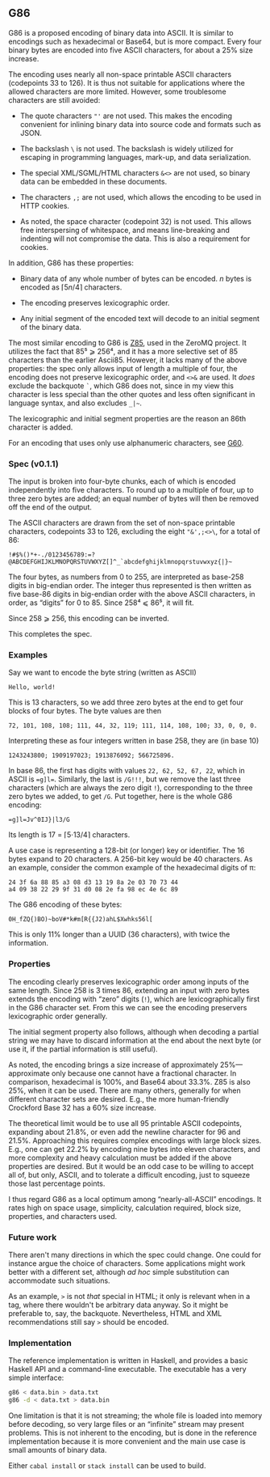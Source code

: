 ## G86

G86 is a proposed encoding of binary data into ASCII.  It is similar
to encodings such as hexadecimal or Base64, but is more compact.
Every four binary bytes are encoded into five ASCII characters,
for about a 25% size increase.

The encoding uses nearly all non-space printable ASCII characters
(codepoints 33 to 126).  It is thus not suitable for applications where
the allowed characters are more limited.  However, some troublesome
characters are still avoided:

*  The quote characters `"'` are not used.  This makes the encoding
convenient for inlining binary data into source code and formats such
as JSON.

*  The backslash `\` is not used.  The backslash is widely utilized
for escaping in programming languages, mark-up, and data serialization.

*  The special XML/SGML/HTML characters `&<>` are not used, so binary
data can be embedded in these documents.

*  The characters `,;` are not used, which allows the encoding to be
used in HTTP cookies.

*  As noted, the space character (codepoint 32) is not used.  This
allows free interspersing of whitespace, and means line-breaking and
indenting will not compromise the data.  This is also a requirement
for cookies.

In addition, G86 has these properties:

*  Binary data of any whole number of bytes can be encoded.  _n_
bytes is encoded as ⌈5&#xfeff;_n_/4⌉ characters.

*  The encoding preserves lexicographic order.

*  Any initial segment of the encoded text will decode to an initial
segment of the binary data.

The most similar encoding to G86 is
[Z85](https://rfc.zeromq.org/spec:32/Z85/), used in the ZeroMQ project.
It utilizes the fact that 85⁵ ⩾ 256⁴, and it has a more
selective set of 85 characters than the earlier Ascii85.  However,
it lacks many of the above properties: the spec only allows input of
length a multiple of four, the encoding does not preserve lexicographic
order, and `<>&` are used.  It _does_ exclude the backquote `` ` ``,
which G86 does not, since in my view this character is less special
than the other quotes and less often significant in language syntax,
and also excludes `_|~`.

The lexicographic and initial segment properties are the reason an
86th character is added.

For an encoding that uses only use alphanumeric characters, see
[G60](https://github.com/galenhuntington/g60).

### Spec (v0.1.1)

The input is broken into four-byte chunks, each of which is encoded
independently into five characters.  To round up to a multiple of four,
up to three zero bytes are added; an equal number of bytes will then
be removed off the end of the output.

The ASCII characters are drawn from the set of non-space printable
characters, codepoints 33 to 126, excluding the eight `"&',;<>\`,
for a total of 86:

```
!#$%()*+-./0123456789:=?@ABCDEFGHIJKLMNOPQRSTUVWXYZ[]^_`abcdefghijklmnopqrstuvwxyz{|}~
```

The four bytes, as numbers from 0 to 255, are interpreted as
base-258 digits in big-endian order.  The integer thus represented
is then written as five base-86 digits in big-endian order with
the above ASCII characters, in order, as “digits” for 0 to 85.
Since 258⁴ ⩽ 86⁵, it will fit.

Since 258 ⩾ 256, this encoding can be inverted.

This completes the spec.

### Examples

Say we want to encode the byte string (written as ASCII)

```
Hello, world!
```

This is 13 characters, so we add three zero bytes at the end to get
four blocks of four bytes.  The byte values are then

```
72, 101, 108, 108; 111, 44, 32, 119; 111, 114, 108, 100; 33, 0, 0, 0.
```

Interpreting these as four integers written in base 258, they are
(in base 10)

```
1243243800; 1909197023; 1913876092; 566725896.
```

In base 86, the first has digits with values `22, 62, 52, 67, 22`,
which in ASCII is `=g]l=`.  Similarly, the last is `/G!!!`, but we
remove the last three characters (which are always the zero digit
`!`), corresponding to the three zero bytes we added, to get `/G`.
Put together, here is the whole G86 encoding:

```
=g]l=Jv^0IJ}|l3/G
```

Its length is 17 = ⌈5⋅13/4⌉ characters.

A use case is representing a 128-bit (or longer) key or identifier.
The 16 bytes expand to 20 characters.  A 256-bit key would be
40 characters.  As an example, consider the common example of the
hexadecimal digits of π:

```
24 3f 6a 88 85 a3 08 d3 13 19 8a 2e 03 70 73 44
a4 09 38 22 29 9f 31 d0 08 2e fa 98 ec 4e 6c 89
```

The G86 encoding of these bytes:

```
0H_fZQ{)BO)~boV#*k#m[R{{J2)ahL$Xwhks56l[
```

This is only 11% longer than a UUID (36 characters), with twice
the information.


### Properties

The encoding clearly preserves lexicographic order among inputs of
the same length.  Since 258 is 3 times 86, extending an input with
zero bytes extends the encoding with “zero” digits (`!`), which
are lexicographically first in the G86 character set.  From this we
can see the encoding preservers lexicographic order generally.

The initial segment property also follows, although when decoding a
partial string we may have to discard information at the end about
the next byte (or use it, if the partial information is still useful).

As noted, the encoding brings a size increase of approximately
25%—approximate only because one cannot have a fractional character.
In comparison, hexadecimal is 100%, and Base64 about 33.3%.  Z85 is
also 25%, when it can be used.  There are many others, generally
for when different character sets are desired.  E.g., the more
human-friendly Crockford Base 32 has a 60% size increase.

The theoretical limit would be to use all 95 printable ASCII
codepoints, expanding about 21.8%, or even add the newline character
for 96 and 21.5%.  Approaching this requires complex encodings with
large block sizes.  E.g., one can get 22.2% by encoding nine bytes
into eleven characters, and more complexity and heavy calculation must
be added if the above properties are desired.  But it would be an odd
case to be willing to accept all of, but only, ASCII, and to tolerate
a difficult encoding, just to squeeze those last percentage points.

I thus regard G86 as a local optimum among “nearly-all-ASCII”
encodings.  It rates high on space usage, simplicity, calculation
required, block size, properties, and characters used.


### Future work

There aren't many directions in which the spec could change.  One could
for instance argue the choice of characters.  Some applications might
work better with a different set, although _ad hoc_ simple substitution
can accommodate such situations.

As an example, `>` is not _that_ special in HTML; it only is relevant
when in a tag, where there wouldn't be arbitrary data anyway.  So it
might be preferable to, say, the backquote.  Nevertheless, HTML and
XML recommendations still say `>` should be encoded.


### Implementation

The reference implementation is written in Haskell, and provides a
basic Haskell API and a command-line executable.  The executable has
a very simple interface:

```bash
g86 < data.bin > data.txt
g86 -d < data.txt > data.bin
```

One limitation is that it is not streaming; the whole file is loaded
into memory before decoding, so very large files or an “infinite”
stream may present problems.  This is not inherent to the encoding,
but is done in the reference implementation because it is more
convenient and the main use case is small amounts of binary data.

Either `cabal install` or `stack install` can be used to build.

